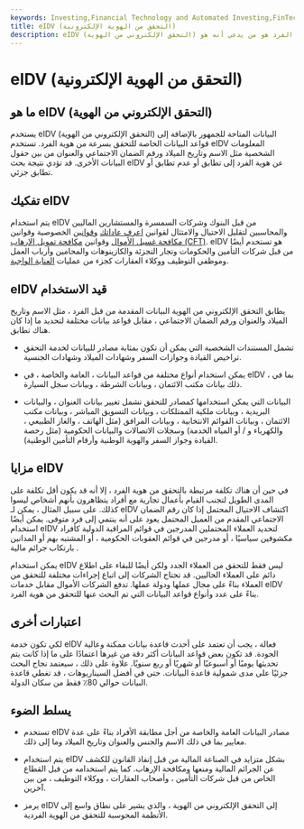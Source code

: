 ```yaml
---
keywords: Investing,Financial Technology and Automated Investing,FinTech
title: eIDV (التحقق من الهوية الإلكترونية)
description: eIDV (التحقق الإلكتروني من الهوية) هو استخدام قواعد البيانات العامة والخاصة للتأكيد بسرعة ما إذا كان الفرد هو من يدعي أنه هو.
---
```


# eIDV (التحقق من الهوية الإلكترونية)
## ما هو eIDV (التحقق الإلكتروني من الهوية)

يستخدم eIDV (التحقق الإلكتروني من الهوية) البيانات المتاحة للجمهور بالإضافة إلى قواعد البيانات الخاصة للتحقق بسرعة من هوية الفرد. تستخدم eIDV المعلومات الشخصية مثل الاسم وتاريخ الميلاد ورقم الضمان الاجتماعي والعنوان من بين حقول البيانات الأخرى. قد تؤدي نتيجة بحث eIDV عن هوية الفرد إلى تطابق أو عدم تطابق أو تطابق جزئي.

## تفكيك eIDV

يتم استخدام eIDV من قبل البنوك وشركات السمسرة والمستشارين الماليين والمحاسبين لتقليل الاحتيال والامتثال لقوانين [اعرف عاداتك](/knowyourclient) [وقوانين](/knowyourclient) الخصوصية وقوانين [مكافحة غسيل الأموال](/aml) وقوانين [مكافحة تمويل الإرهاب (CFT)](/combating-financing-terrorism-cft). eIDV هو تستخدم أيضًا من قبل شركات التأمين والحكومات وتجار التجزئة والكازينوهات والمحامين وأرباب العمل وموظفي التوظيف ووكلاء العقارات كجزء من عمليات [العناية الواجبة](/duediligence).

## eIDV قيد الاستخدام

يطابق التحقق الإلكتروني من الهوية البيانات المقدمة من قبل الفرد ، مثل الاسم وتاريخ الميلاد والعنوان ورقم الضمان الاجتماعي ، مقابل قواعد بيانات مختلفة لتحديد ما إذا كان هناك تطابق.

- تشمل المستندات الشخصية التي يمكن أن تكون بمثابة مصادر للبيانات لخدمة التحقق تراخيص القيادة وجوازات السفر وشهادات الميلاد وشهادات الجنسية.

- يمكن استخدام أنواع مختلفة من قواعد البيانات ، العامة والخاصة ، في eIDV ، بما في ذلك بيانات مكتب الائتمان ، وبيانات الشرطة ، وبيانات سجل السيارة.

- البيانات التي يمكن استخدامها كمصادر للتحقق تشمل تغيير بيانات العنوان ، والبيانات البريدية ، وبيانات ملكية الممتلكات ، وبيانات التسويق المباشر ، وبيانات مكتب الائتمان ، وبيانات القوائم الانتخابية ، وبيانات المرافق (مثل الهاتف ، والغاز الطبيعي ، والكهرباء و / أو المياه الخدمة) وسجلات الاتصالات والبيانات الحكومية (مثل رخصة القيادة وجواز السفر والهوية الوطنية وأرقام التأمين الوطنية).

## مزايا eIDV

في حين أن هناك تكلفة مرتبطة بالتحقق من هوية الفرد ، إلا أنه قد يكون أقل تكلفة على المدى الطويل لتجنب القيام بأعمال تجارية مع أفراد يتظاهرون بأنهم أشخاص ليسوا كذلك. على سبيل المثال ، يمكن لـ eIDV اكتشاف الاحتيال المحتمل إذا كان رقم الضمان الاجتماعي المقدم من العميل المحتمل يعود على أنه ينتمي إلى فرد متوفى. يمكن أيضًا استخدام eIDV لتحديد العملاء المحتملين المدرجين في قوائم المراقبة الدولية كأفراد مكشوفين سياسيًا ، أو مدرجين في قوائم العقوبات الحكومية ، أو المشتبه بهم أو المدانين بارتكاب جرائم مالية .

يمكن استخدام eIDV ليس فقط للتحقق من العملاء الجدد ولكن أيضًا للبقاء على اطلاع دائم على العملاء الحاليين. قد تحتاج الشركات إلى اتباع إجراءات مختلفة للتحقق من العملاء بناءً على مجال عملها ودولة عملها. تدفع الشركات الأموال مقابل خدمات eIDV بناءً على عدد وأنواع قواعد البيانات التي تم البحث عنها للتحقق من هوية الفرد.

## اعتبارات أخرى

لكي تكون خدمة eIDV فعالة ، يجب أن تعتمد على أحدث قاعدة بيانات ممكنة وعالية الجودة. قد تكون بعض قواعد البيانات أكثر دقة من غيرها اعتمادًا على ما إذا كانت يتم تحديثها يوميًا أو أسبوعيًا أو شهريًا أو ربع سنويًا. علاوة على ذلك ، سيعتمد نجاح البحث جزئيًا على مدى شمولية قاعدة البيانات. حتى في أفضل السيناريوهات ، قد تغطي قاعدة البيانات حوالي 80٪ فقط من سكان الدولة.

## يسلط الضوء

- تستخدم eIDV مصادر البيانات العامة والخاصة من أجل مطابقة الأفراد بناءً على عدة معايير بما في ذلك الاسم والجنس والعنوان وتاريخ الميلاد وما إلى ذلك.

- يتم استخدام eIDV بشكل متزايد في الصناعة المالية من قبل إنفاذ القانون للكشف عن الجرائم المالية ومنعها ومكافحة الإرهاب. كما يتم استخدامه من قبل القطاع الخاص من قبل شركات التأمين ، وأصحاب العقارات ، ووكلاء التوظيف ، من بين آخرين.

- يرمز eIDV إلى التحقق الإلكتروني من الهوية ، والذي يشير على نطاق واسع إلى الأنظمة المحوسبة للتحقق من الهوية الفردية.

